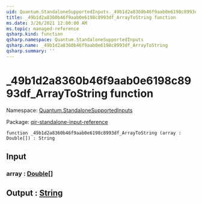 ```yaml
---
uid: Quantum.StandaloneSupportedInputs._49b1d2a8360b46f9aab0e6198c8993df_ArrayToString
title: _49b1d2a8360b46f9aab0e6198c8993df_ArrayToString function
ms.date: 3/26/2021 12:00:00 AM
ms.topic: managed-reference
qsharp.kind: function
qsharp.namespace: Quantum.StandaloneSupportedInputs
qsharp.name: _49b1d2a8360b46f9aab0e6198c8993df_ArrayToString
qsharp.summary: ''
---
```


# _49b1d2a8360b46f9aab0e6198c8993df_ArrayToString function

Namespace: [Quantum.StandaloneSupportedInputs](xref:Quantum.StandaloneSupportedInputs)

Package: [qir-standalone-input-reference](https://nuget.org/packages/qir-standalone-input-reference)




```qsharp
function _49b1d2a8360b46f9aab0e6198c8993df_ArrayToString (array : Double[]) : String
```


## Input

### array : [Double](xref:microsoft.quantum.lang-ref.double)[]





## Output : [String](xref:microsoft.quantum.lang-ref.string)

